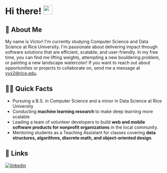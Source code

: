 # Hi there! <img src="https://media.giphy.com/media/hvRJCLFzcasrR4ia7z/giphy.gif" width="29px" height="29px">

## 🚀 About Me
My name is Victor! I'm currently studying Computer Science and Data Science at Rice University. I'm passionate about delivering impact through software solutions that are efficient, scalable, and user-friendly. In my free time, you can find me lifting weights, attempting a new bouldering problem, or painting a new landscape watercolor! If you want to reach out about opportunities or projects to collaborate on, send me a message at vyx2@rice.edu.

## 👨‍💻 Quick Facts
- Pursuing a B.S. in Computer Science and a minor in Data Science at Rice University
- Conducting **machine learning research** to make deep learning more scalable
- Leading a team of volunteer developers to build **web and mobile software products for nonprofit organizations** in the local community.
- Mentoring students as a Teaching Assistant for classes covering **data structures, algorithms, discrete math, and object-oriented design**.


## 🔗 Links
[![linkedin](https://img.shields.io/badge/LinkedIn-0077B5?style=for-the-badge&logo=LinkedIn&logoColor=white)](https://www.linkedin.com/in/victor-y-xie/)
